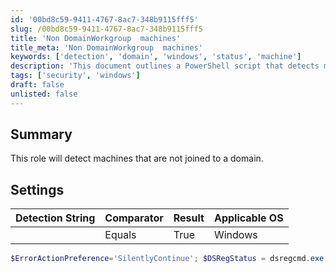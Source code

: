 ```yaml
---
id: '00bd8c59-9411-4767-8ac7-348b9115fff5'
slug: /00bd8c59-9411-4767-8ac7-348b9115fff5
title: 'Non DomainWorkgroup  machines'
title_meta: 'Non DomainWorkgroup  machines'
keywords: ['detection', 'domain', 'windows', 'status', 'machine']
description: 'This document outlines a PowerShell script that detects machines that are not joined to a domain. It includes a detection string and settings relevant for Windows operating systems, providing a clear method to verify domain status.'
tags: ['security', 'windows']
draft: false
unlisted: false
---
```


## Summary

This role will detect machines that are not joined to a domain.

## Settings

| Detection String | Comparator | Result | Applicable OS |
|------------------|------------|--------|----------------|
|                  | Equals     | True   | Windows        |

```powershell
$ErrorActionPreference='SilentlyContinue'; $DSRegStatus = dsregcmd.exe /status; @('False','True')[($DSRegStatus -like '*AzureAdJoined : NO*') -and ($DSRegStatus -like '*EnterpriseJoined : NO*') -and ($DSRegStatus -like '*DomainJoined : NO*')]
```



